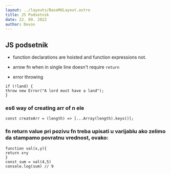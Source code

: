 ```yaml
---
layout: ../layouts/BaseMdLayout.astro
title: JS Podsetnik
date: 22. 09. 2022
author: Devox
---
```


## JS podsetnik

- function declarations are hoisted and function expressions not.

- arrow fn when in single line doesn't require `return`

- error throwing

```
if (!land) {
throw new Error("A lord must have a land");
}
```

### es6 way of creating arr of n ele

`const createArr = (length) => [...Array(length).keys()];`

### fn return value pri pozivu fn treba upisati u varijablu ako zelimo da stampamo povratnu vrednost, ovako:

```
function val(x,y){
return x+y
}
const sum = val(4,5)
console.log(sum) // 9
```
